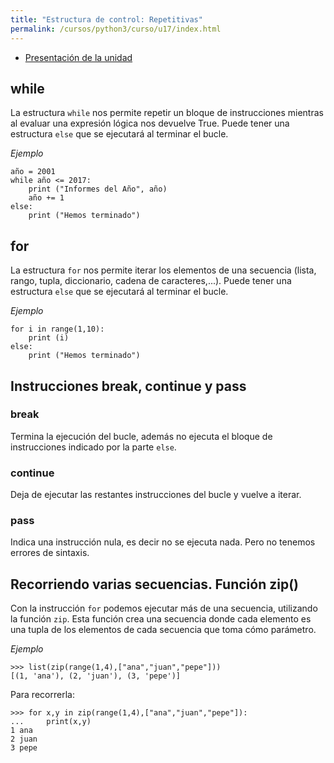 ```yaml
---
title: "Estructura de control: Repetitivas"
permalink: /cursos/python3/curso/u17/index.html
---
```


* [Presentación de la unidad](u17.pdf)

## while

La estructura `while` nos permite repetir un bloque de instrucciones mientras al evaluar una expresión lógica nos devuelve True. Puede tener una estructura `else` que se ejecutará al terminar el bucle.

*Ejemplo*

	año = 2001 
	while año <= 2017: 
    	print ("Informes del Año", año) 
    	año += 1
    else:
    	print ("Hemos terminado")

## for

La estructura `for` nos permite iterar los elementos de una secuencia (lista, rango, tupla, diccionario, cadena de caracteres,...). Puede tener una estructura `else` que se ejecutará al terminar el bucle.

*Ejemplo*

	for i in range(1,10):
        print (i)
	else:
        print ("Hemos terminado")

## Instrucciones break, continue y pass

### break

Termina la ejecución del bucle, además no ejecuta el bloque de instrucciones indicado por la parte `else`.

### continue
	
Deja de ejecutar las restantes instrucciones del bucle y vuelve a iterar.

### pass

Indica una instrucción nula, es decir no se ejecuta nada. Pero no tenemos errores de sintaxis.

## Recorriendo varias secuencias. Función zip()

Con la instrucción `for` podemos ejecutar más de una secuencia, utilizando la función `zip`. Esta función crea una secuencia donde cada elemento es una tupla de los elementos de cada secuencia que toma cómo parámetro.

*Ejemplo*

	>>> list(zip(range(1,4),["ana","juan","pepe"]))
	[(1, 'ana'), (2, 'juan'), (3, 'pepe')]

Para recorrerla:

	>>> for x,y in zip(range(1,4),["ana","juan","pepe"]):
	...     print(x,y)	
	1 ana
	2 juan
	3 pepe
